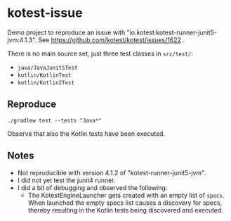# kotest-issue

Demo project to reproduce an issue with "io.kotest:kotest-runner-junit5-jvm:4.1.3". See https://github.com/kotest/kotest/issues/1622 .

There is no main source set, just three test classes in `src/test/`:
- `java/JavaJunit5Test`
- `kotlin/KotlinTest`
- `kotlin/Kotlin2Test`


## Reproduce

```
./gradlew test --tests "Java*"
```

Observe that also the Kotlin tests have been executed.


## Notes

- Not reproducible with version 4.1.2 of "kotest-runner-junit5-jvm".
- I did not yet test the junit4 runner.
- I did a bit of debugging and observed the following:
  - The KotestEngineLauncher gets created with an empty list of `specs`. When launched the empty specs list causes a discovery for specs, thereby resulting in the Kotlin tests being discovered and executed.
